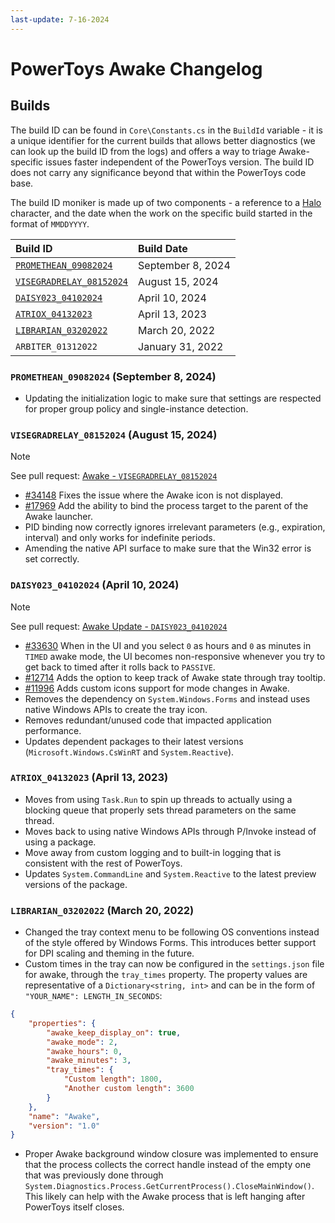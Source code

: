 ```yaml
---
last-update: 7-16-2024
---
```


# PowerToys Awake Changelog

## Builds

The build ID can be found in `Core\Constants.cs` in the `BuildId` variable - it is a unique identifier for the current builds that allows better diagnostics (we can look up the build ID from the logs) and offers a way to triage Awake-specific issues faster independent of the PowerToys version. The build ID does not carry any significance beyond that within the PowerToys code base.

The build ID moniker is made up of two components - a reference to a [Halo](https://en.wikipedia.org/wiki/Halo_(franchise)) character, and the date when the work on the specific build started in the format of `MMDDYYYY`.

| Build ID                                                           | Build Date         |
|:-------------------------------------------------------------------|:------------------|
| [`PROMETHEAN_09082024`](#PROMETHEAN_09082024-september-8-2024)     | September 8, 2024 |
| [`VISEGRADRELAY_08152024`](#VISEGRADRELAY_08152024-august-15-2024) | August 15, 2024   |
| [`DAISY023_04102024`](#DAISY023_04102024-april-10-2024)            | April 10, 2024    |
| [`ATRIOX_04132023`](#ATRIOX_04132023-april-13-2023)                | April 13, 2023    |
| [`LIBRARIAN_03202022`](#librarian_03202022-march-20-2022)          | March 20, 2022    |
| `ARBITER_01312022`                                                 | January 31, 2022  |

### `PROMETHEAN_09082024` (September 8, 2024)

- Updating the initialization logic to make sure that settings are respected for proper group policy and single-instance detection.

### `VISEGRADRELAY_08152024` (August 15, 2024)

>[!NOTE]
>See pull request: [Awake - `VISEGRADRELAY_08152024`](https://github.com/microsoft/PowerToys/pull/34316)

- [#34148](https://github.com/microsoft/PowerToys/issues/34148) Fixes the issue where the Awake icon is not displayed.
- [#17969](https://github.com/microsoft/PowerToys/issues/17969) Add the ability to bind the process target to the parent of the Awake launcher.
- PID binding now correctly ignores irrelevant parameters (e.g., expiration, interval) and only works for indefinite periods.
- Amending the native API surface to make sure that the Win32 error is set correctly.

### `DAISY023_04102024` (April 10, 2024)

>[!NOTE]
>See pull request: [Awake Update - `DAISY023_04102024`](https://github.com/microsoft/PowerToys/pull/32378)

- [#33630](https://github.com/microsoft/PowerToys/issues/33630) When in the UI and you select `0` as hours and `0` as minutes in `TIMED` awake mode, the UI becomes non-responsive whenever you try to get back to timed after it rolls back to `PASSIVE`.
- [#12714](https://github.com/microsoft/PowerToys/issues/12714) Adds the option to keep track of Awake state through tray tooltip.
- [#11996](https://github.com/microsoft/PowerToys/issues/11996) Adds custom icons support for mode changes in Awake.
- Removes the dependency on `System.Windows.Forms` and instead uses native Windows APIs to create the tray icon.
- Removes redundant/unused code that impacted application performance.
- Updates dependent packages to their latest versions (`Microsoft.Windows.CsWinRT` and `System.Reactive`).

### `ATRIOX_04132023` (April 13, 2023)

- Moves from using `Task.Run` to spin up threads to actually using a blocking queue that properly sets thread parameters on the same thread.
- Moves back to using native Windows APIs through P/Invoke instead of using a package.
- Move away from custom logging and to built-in logging that is consistent with the rest of PowerToys.
- Updates `System.CommandLine` and `System.Reactive` to the latest preview versions of the package.

### `LIBRARIAN_03202022` (March 20, 2022)

- Changed the tray context menu to be following OS conventions instead of the style offered by Windows Forms. This introduces better support for DPI scaling and theming in the future.
- Custom times in the tray can now be configured in the `settings.json` file for awake, through the `tray_times` property. The property values are representative of a `Dictionary<string, int>` and can be in the form of `"YOUR_NAME": LENGTH_IN_SECONDS`:

```json
{
    "properties": {
        "awake_keep_display_on": true,
        "awake_mode": 2,
        "awake_hours": 0,
        "awake_minutes": 3,
        "tray_times": {
            "Custom length": 1800,
            "Another custom length": 3600
        }
    },
    "name": "Awake",
    "version": "1.0"
}
```

- Proper Awake background window closure was implemented to ensure that the process collects the correct handle instead of the empty one that was previously done through `System.Diagnostics.Process.GetCurrentProcess().CloseMainWindow()`. This likely can help with the Awake process that is left hanging after PowerToys itself closes.
